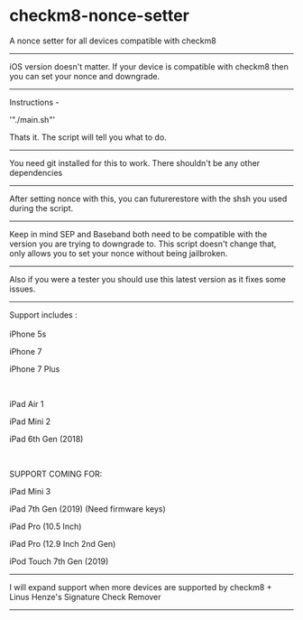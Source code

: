 # checkm8-nonce-setter
A nonce setter for all devices compatible with checkm8

-----------------------------------------

iOS version doesn't matter. If your device is compatible with checkm8 then you can set your nonce and downgrade.

-----------------------------------------

Instructions - 

'"./main.sh"'

Thats it. The script will tell you what to do.

-----------------------------------------

You need git installed for this to work. There shouldn't be any other dependencies

-----------------------------------------

After setting nonce with this, you can futurerestore with the shsh you used during the script. 

-----------------------------------------

Keep in mind SEP and Baseband both need to be compatible with the version you are trying to downgrade to. This script doesn't change that, only allows you to set your nonce without being jailbroken.

-----------------------------------------

Also if you were a tester you should use this latest version as it fixes some issues.

-----------------------------------------


Support includes : 
<br/>
<br/>
iPhone 5s

iPhone 7

iPhone 7 Plus


<br/>

iPad Air 1

iPad Mini 2

iPad 6th Gen (2018)

<br/>

SUPPORT COMING FOR:


iPad Mini 3


iPad 7th Gen (2019) (Need firmware keys)

iPad Pro (10.5 Inch)

iPad Pro (12.9 Inch 2nd Gen)


iPod Touch 7th Gen (2019)


-----------------------------------------

I will expand support when more devices are supported by checkm8 + Linus Henze's Signature Check Remover

-----------------------------------------
